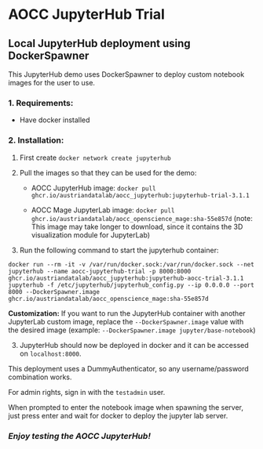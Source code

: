 # AOCC JupyterHub Trial
## Local JupyterHub deployment using DockerSpawner
This JupyterHub demo uses DockerSpawner to deploy custom notebook images for the user to use.
### 1. Requirements:
* Have docker installed
### 2. Installation:

1. First create `docker network create jupyterhub`

2. Pull the images so that they can be used for the demo:
    * AOCC JupyterHub image: `docker pull ghcr.io/austriandatalab/aocc_jupyterhub:jupyterhub-trial-3.1.1`

    * AOCC Mage JupyterLab image: `docker pull ghcr.io/austriandatalab/aocc_openscience_mage:sha-55e857d`
    (note: This image may take longer to download, since it contains the 3D visualization module for JupyterLab)

2. Run the following command to start the jupyterhub container:

`docker run --rm -it -v /var/run/docker.sock:/var/run/docker.sock --net jupyterhub --name aocc-jupyterhub-trial -p 8000:8000 ghcr.io/austriandatalab/aocc_jupyterhub:jupyterhub-aocc-trial-3.1.1 jupyterhub -f /etc/jupyterhub/jupyterhub_config.py --ip 0.0.0.0 --port 8000 --DockerSpawner.image ghcr.io/austriandatalab/aocc_openscience_mage:sha-55e857d`

**Customization:** If you want to run the JupyterHub container with another JupyterLab custom image, replace the `--DockerSpawner.image` value with the desired image (example: `--DockerSpawner.image jupyter/base-notebook`)

3. JupyterHub should now be deployed in docker and it can be accessed on `localhost:8000`.

This deployment uses a DummyAuthenticator, so any username/password combination works. 

For admin rights, sign in with the `testadmin` user.

When prompted to enter the notebook image when spawning the server, just press enter and wait for docker to deploy the jupyter lab server.

### _Enjoy testing the AOCC JupyterHub!_